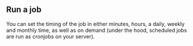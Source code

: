 <!-- usedin: [ _legacy_docker/AddOns] - post: -->


## Run a job

You can set the timing of the job in either minutes, hours, a daily, weekly and monthly time, as well as on demand (under the hood, scheduled jobs are run as cronjobs on your server).

